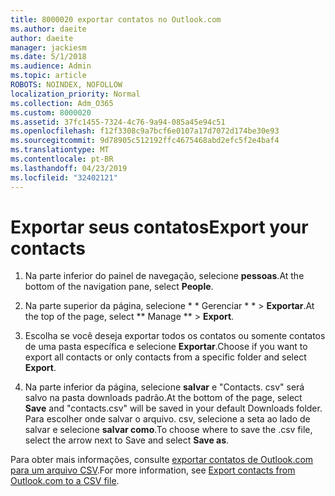 ```yaml
---
title: 8000020 exportar contatos no Outlook.com
ms.author: daeite
author: daeite
manager: jackiesm
ms.date: 5/1/2018
ms.audience: Admin
ms.topic: article
ROBOTS: NOINDEX, NOFOLLOW
localization_priority: Normal
ms.collection: Adm_O365
ms.custom: 8000020
ms.assetid: 37fc1455-7324-4c76-9a94-085a45e94c51
ms.openlocfilehash: f12f3308c9a7bcf6e0107a17d7072d174be30e93
ms.sourcegitcommit: 9d78905c512192ffc4675468abd2efc5f2e4baf4
ms.translationtype: MT
ms.contentlocale: pt-BR
ms.lasthandoff: 04/23/2019
ms.locfileid: "32402121"
---
```

# <a name="export-your-contacts"></a><span data-ttu-id="b1e84-102">Exportar seus contatos</span><span class="sxs-lookup"><span data-stu-id="b1e84-102">Export your contacts</span></span>

1. <span data-ttu-id="b1e84-103">Na parte inferior do painel de navegação, selecione **pessoas**.</span><span class="sxs-lookup"><span data-stu-id="b1e84-103">At the bottom of the navigation pane, select **People**.</span></span>
    
2. <span data-ttu-id="b1e84-104">Na parte superior da página, selecione \* \* Gerenciar \* \* \> **Exportar**.</span><span class="sxs-lookup"><span data-stu-id="b1e84-104">At the top of the page, select \*\* Manage \*\* \> **Export**.</span></span>
    
3. <span data-ttu-id="b1e84-105">Escolha se você deseja exportar todos os contatos ou somente contatos de uma pasta específica e selecione **Exportar**.</span><span class="sxs-lookup"><span data-stu-id="b1e84-105">Choose if you want to export all contacts or only contacts from a specific folder and select **Export**.</span></span> 
    
4. <span data-ttu-id="b1e84-106">Na parte inferior da página, selecione **salvar** e "Contacts. csv" será salvo na pasta downloads padrão.</span><span class="sxs-lookup"><span data-stu-id="b1e84-106">At the bottom of the page, select **Save** and "contacts.csv" will be saved in your default Downloads folder.</span></span> <span data-ttu-id="b1e84-107">Para escolher onde salvar o arquivo. csv, selecione a seta ao lado de salvar e selecione **salvar como**.</span><span class="sxs-lookup"><span data-stu-id="b1e84-107">To choose where to save the .csv file, select the arrow next to Save and select **Save as**.</span></span> 
    
<span data-ttu-id="b1e84-108">Para obter mais informações, consulte [exportar contatos de Outlook.com para um arquivo CSV](https://go.microsoft.com/fwlink/p/?linkid=873137).</span><span class="sxs-lookup"><span data-stu-id="b1e84-108">For more information, see [Export contacts from Outlook.com to a CSV file](https://go.microsoft.com/fwlink/p/?linkid=873137).</span></span>
  


